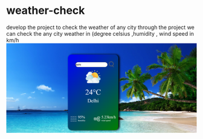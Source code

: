 # weather-check
develop the project to check the weather of any city through the project we can check the any city weather in (degree celsius ,humidity  , wind speed in km/h
![image alt](https://github.com/fahad98180/weather-check/blob/main/Screenshot%202025-09-01%20220758.png?raw=true)
